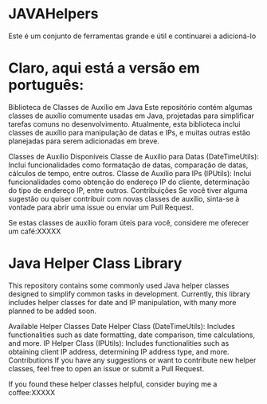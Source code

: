 # JAVAHelpers
Este é um conjunto de ferramentas grande e útil e continuarei a adicioná-lo


# Claro, aqui está a versão em português:

Biblioteca de Classes de Auxílio em Java
Este repositório contém algumas classes de auxílio comumente usadas em Java, projetadas para simplificar tarefas comuns no desenvolvimento. Atualmente, esta biblioteca inclui classes de auxílio para manipulação de datas e IPs, e muitas outras estão planejadas para serem adicionadas em breve.

Classes de Auxílio Disponíveis
Classe de Auxílio para Datas (DateTimeUtils): Inclui funcionalidades como formatação de datas, comparação de datas, cálculos de tempo, entre outros.
Classe de Auxílio para IPs (IPUtils): Inclui funcionalidades como obtenção do endereço IP do cliente, determinação do tipo de endereço IP, entre outros.
Contribuições
Se você tiver alguma sugestão ou quiser contribuir com novas classes de auxílio, sinta-se à vontade para abrir uma issue ou enviar um Pull Request.

Se estas classes de auxílio foram úteis para você, considere me oferecer um café:XXXXX

# Java Helper Class Library
This repository contains some commonly used Java helper classes designed to simplify common tasks in development. Currently, this library includes helper classes for date and IP manipulation, with many more planned to be added soon.

Available Helper Classes
Date Helper Class (DateTimeUtils): Includes functionalities such as date formatting, date comparison, time calculations, and more.
IP Helper Class (IPUtils): Includes functionalities such as obtaining client IP address, determining IP address type, and more.
Contributions
If you have any suggestions or want to contribute new helper classes, feel free to open an issue or submit a Pull Request.

If you found these helper classes helpful, consider buying me a coffee:XXXXX



